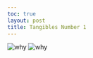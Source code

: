 ```yaml
---
toc: true
layout: post
title: Tangibles Number 1
---
```


![why]({{site.baseurl}}/images/Tangible1.png)
![why]({{site.baseurl}}/images/Tangible2.png)